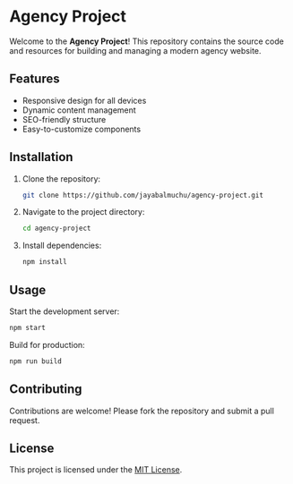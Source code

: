 # Agency Project

Welcome to the **Agency Project**! This repository contains the source code and resources for building and managing a modern agency website.

## Features

- Responsive design for all devices
- Dynamic content management
- SEO-friendly structure
- Easy-to-customize components

## Installation

1. Clone the repository:
    ```bash
    git clone https://github.com/jayabalmuchu/agency-project.git
    ```
2. Navigate to the project directory:
    ```bash
    cd agency-project
    ```
3. Install dependencies:
    ```bash
    npm install
    ```

## Usage

Start the development server:
```bash
npm start
```
Build for production:
```bash
npm run build
```

## Contributing

Contributions are welcome! Please fork the repository and submit a pull request.

## License

This project is licensed under the [MIT License](LICENSE).

